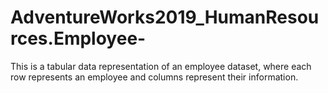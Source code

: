 # AdventureWorks2019_HumanResources.Employee-
This is a tabular data representation of an employee dataset, where each row represents an employee and columns represent their information.
